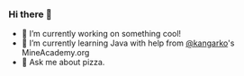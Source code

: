 ### Hi there 👋

<!--
**Tikkle/Tikkle** is a ✨ _special_ ✨ repository because its `README.md` (this file) appears on your GitHub profile.
-->

- 🔭 I’m currently working on something cool!
- 🌱 I’m currently learning Java with help from [@kangarko](https://mineacademy.org)'s MineAcademy.org
- 💬 Ask me about pizza.

<!--
- 👯 I’m looking to collaborate on nothing at the moment.
- 🤔 I’m looking for help with learning Java.
- 📫 How to reach me: ...
- 😄 Pronouns: ...
- ⚡ Fun fact: ...
-->
